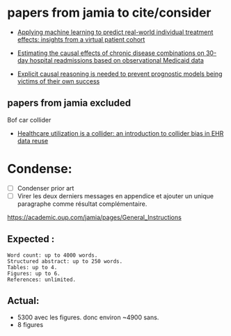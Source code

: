 # papers from jamia to cite/consider


- [Applying machine learning to predict real-world individual treatment effects: insights from a virtual patient cohort ](https://pubmed.ncbi.nlm.nih.gov/31220274/)

 
 - [Estimating the causal effects of chronic disease combinations on 30-day hospital readmissions based on observational Medicaid data](https://academic.oup.com/jamia/article/25/6/670/4677331?searchresult=1#210323777)

 - [Explicit causal reasoning is needed to prevent prognostic models being victims of their own success](https://academic.oup.com/jamia/article/26/12/1675/5625126?searchresult=1)


## papers from jamia excluded

Bof car collider 
- [Healthcare utilization is a collider: an introduction to collider bias in EHR data reuse](https://academic.oup.com/jamia/article/30/5/971/7031302?searchresult=1)

 

 # Condense:

- [ ] Condenser prior art
- [ ] Virer les deux derniers messages en appendice et ajouter un unique paragraphe comme résultat complémentaire. 

https://academic.oup.com/jamia/pages/General_Instructions

## Expected :
    Word count: up to 4000 words.
    Structured abstract: up to 250 words.
    Tables: up to 4.
    Figures: up to 6.
    References: unlimited.

## Actual:
- 5300 avec les figures. donc environ ~4900 sans. 
- 8 figures 

 